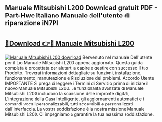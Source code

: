 ## Manuale Mitsubishi L200 Download gratuit PDF - Part-Hwc Italiano Manuale dell'utente di riparazione iN7PI

# <h2><a href="http://dfb462.blite.top/?on=Manuale+Mitsubishi+L200">🔗Download 👉🔴 Manuale Mitsubishi L200</a></h2>

[![Manuale Mitsubishi L200 download](https://i.imgur.com/lujVjoI.png)](http://dfb462.blite.top/?on=Manuale+Mitsubishi+L200)
Benvenuto nel manuale Dell'utente per il tuo Manuale Mitsubishi L200 appena aggiornato. Questa guida completa è progettata per aiutarti a capire e gestire con successo il tuo Prodotto. Troverai informazioni dettagliate su funzioni, installazione, funzionamento, manutenzione e Risoluzione dei problemi. Accordo Utente IMPORTANTE Si prega di leggere i Termini di Servizio prima di iniziare il nuovo Manuale Mitsubishi L200. Le funzionalità avanzate di Manuale Mitsubishi L200 includono la scansione delle impronte digitali, L'integrazione della Casa Intelligente, gli aggiornamenti automatici e i comandi vocali personalizzabili, tutti accessibili e personalizzati dall'interfaccia. La vostra soddisfazione è la nostra missione Manuale Mitsubishi L200. Ci impegniamo a garantire la tua massima soddisfazione.
